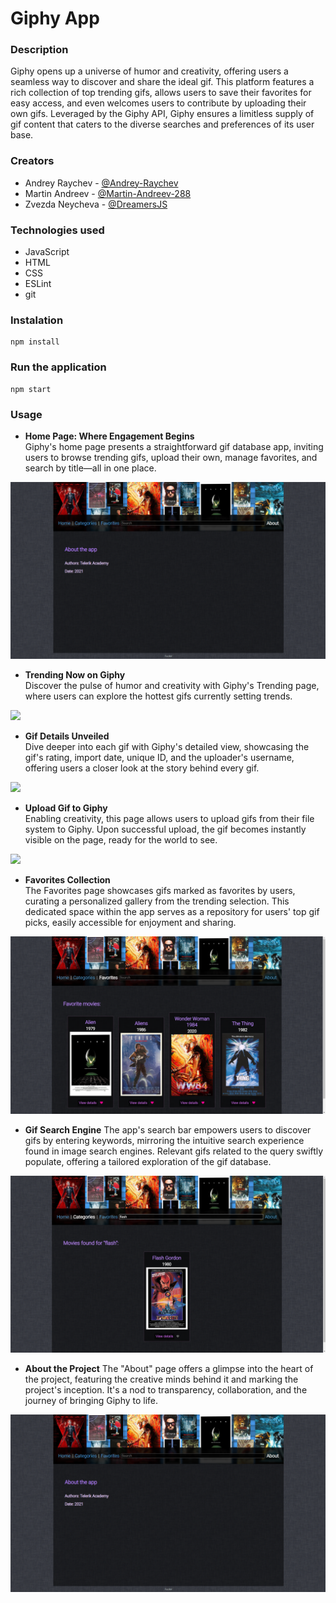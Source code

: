 # Giphy App

### Description

Giphy opens up a universe of humor and creativity, offering users a seamless way to discover and share the ideal gif. This platform features a rich collection of top trending gifs, allows users to save their favorites for easy access, and even welcomes users to contribute by uploading their own gifs. Leveraged by the Giphy API, Giphy ensures a limitless supply of gif content that caters to the diverse searches and preferences of its user base.

### Creators

- Andrey Raychev - [@Andrey-Raychev](https://github.com/Andrey-Raychev)
- Martin Andreev - [@Martin-Andreev-288](https://github.com/Martin-Andreev-288)
- Zvezda Neycheva - [@DreamersJS](https://github.com/DreamersJS)

### Technologies used

- JavaScript
- HTML
- CSS
- ESLint
- git

### Instalation

```
npm install
```

### Run the application

```
npm start
```

### Usage

- **Home Page: Where Engagement Begins**
  <br />Giphy's home page presents a straightforward gif database app, inviting users to browse trending gifs, upload their own, manage favorites, and search by title—all in one place.

<img src="../images/about.png"/>
<br/>

- **Trending Now on Giphy**
  <br />Discover the pulse of humor and creativity with Giphy's Trending page, where users can explore the hottest gifs currently setting trends.

 <img src="../images/trending.png"/>
 <br />

- **Gif Details Unveiled**
  <br />Dive deeper into each gif with Giphy's detailed view, showcasing the gif's rating, import date, unique ID, and the uploader's username, offering users a closer look at the story behind every gif.

<img src="../images/trendingDetails.png"/>
<br/>

- **Upload Gif to Giphy**
  <br />Enabling creativity, this page allows users to upload gifs from their file system to Giphy. Upon successful upload, the gif becomes instantly visible on the page, ready for the world to see.

<img src="../images/uploadImg.png"/>
<br/>

- **Favorites Collection**
  <br/>The Favorites page showcases gifs marked as favorites by users, curating a personalized gallery from the trending selection. This dedicated space within the app serves as a repository for users' top gif picks, easily accessible for enjoyment and sharing.

<img src="../images/favorites.png"/>
<br/>

- **Gif Search Engine**
  The app's search bar empowers users to discover gifs by entering keywords, mirroring the intuitive search experience found in image search engines. Relevant gifs related to the query swiftly populate, offering a tailored exploration of the gif database.

<img src="../images/search.png"/>
<br/>

- **About the Project**
  The "About" page offers a glimpse into the heart of the project, featuring the creative minds behind it and marking the project's inception. It's a nod to transparency, collaboration, and the journey of bringing Giphy to life.

<img src="../images/about.png"/>
<br/>
